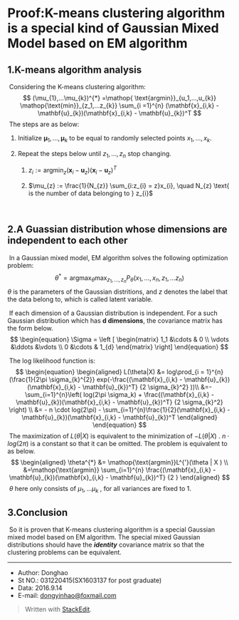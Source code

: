 
# Proof:K-means clustering algorithm is a special kind of Gaussian Mixed Model based on EM algorithm

## 1.K-means algorithm analysis

​	Considering the K-means clustering algorithm:
$$
(\mu_{1},...\mu_{k})^{*} =\mathop{ \text{argmin}}_{u_1,...,u_{k}}  \mathop{\text{min}}_{z_1,...z_{k}} \sum_{i =1}^{n} (\mathbf{x}_{i,k} - \mathbf{u}_{k})(\mathbf{x}_{i,k} - \mathbf{u}_{k})^T
$$
​	The steps are as below:

1. Initialize $\mathbf{\mu}_{1}, ... , \mathbf{\mu}_{k}$ to be equal to randomly selected points $x_1, ... , x_{k}$.

2. Repeat the steps below until $z_1,...,z_{n}$ stop changing.

   1. $z_{i} := \text{argmin}_{z} (\mathbf{x}_{i} - \mathbf{u}_{z})(\mathbf{x}_{i} - \mathbf{u}_{z})^T$ 

   2. $\mu_{z} := \frac{1}{N_{z}} \sum_{i:z_{i} = z}x_{i}, \quad N_{z} \text{ is the number of data belonging to } z_{i}$

      ​

## 2.A Guassian distribution whose dimensions are independent to each other 

​	In a Gaussian mixed model, EM algorithm solves the following optimization problem:
$$
\theta^{*} = \mathop{\text{argmax}} _{\theta}  \max_{z_1,...,z_n} P_{\theta}(x_1,...,x_n,z_1,...z_n)
$$
​	$\theta$ is the parameters of the Gaussian distritions, and $z$ denotes the label that the data belong to, which is called latent variable.

​	If each dimension of a Gaussian distribution is independent. For a such Gaussian distribution which has **d dimensions**, the covariance matrix has the form below.
$$
\begin{equation}
\Sigma = \left [
 	\begin{matrix}
 	1_1 &\cdots & 0  \\
 	\vdots &\ddots &\vdots \\
 	0 &\cdots & 1_{d}
 	\end{matrix}
\right]
\end{equation}
$$

​	The log likelihood function is:
$$
\begin{equation}
	\begin{aligned}
	L(\theta|X) 
	&= log\prod_{i = 1}^{n}(\frac{1}{2\pi \sigma_{k}^{2}} exp(-\frac{(\mathbf{x}_{i,k} - \mathbf{u}_{k})(\mathbf{x}_{i,k} - \mathbf{u}_{k})^T} {2 \sigma_{k}^2} ))\\
	&=- \sum_{i=1}^{n}\left( 
		log(2\pi \sigma_k)  + \frac{(\mathbf{x}_{i,k} - \mathbf{u}_{k})(\mathbf{x}_{i,k} - \mathbf{u}_{k})^T} {2 \sigma_{k}^2}
		\right)	\\
        &= - n \cdot log(2\pi) - \sum_{i=1}^{n}\frac{1}{2}(\mathbf{x}_{i,k} - \mathbf{u}_{k})(\mathbf{x}_{i,k} - \mathbf{u}_{k})^T
	\end{aligned}
\end{equation}
$$
​	The maximization of  $L(\theta | X)$ is equivalent to the minimization of $-L(\theta | X)$ . $n \cdot log(2\pi)$ is a constant so that it can be omitted. The problem is equivalent to as below.
$$
\begin{aligned}
\theta^{*} &= \mathop{\text{argmin}}L^{'}(\theta | X )  \\
&=\mathop{\text{argmin}} \sum_{i=1}^{n}  \frac{(\mathbf{x}_{i,k} - \mathbf{u}_{k})(\mathbf{x}_{i,k} - \mathbf{u}_{k})^T} {2 }
\end{aligned}
$$
​	$\theta$ here only consists of $\mu_{1},...\mu_{k}$ , for all variances are fixed to 1.

## 3.Conclusion

​	So it is proven that K-means clustering algorithm is a special Gaussian mixed model based on EM algorithm. The special mixed Gaussian distributions should have the ***identity*** covariance matrix so that the clustering problems can be equivalent.

---

- Author: Donghao
- St NO.: 031220415(SX1603137 for post graduate) 
- Data: 2016.9.14
- E-mail: dongyinhao@foxmail.com

> Written with [StackEdit](https://stackedit.io/).